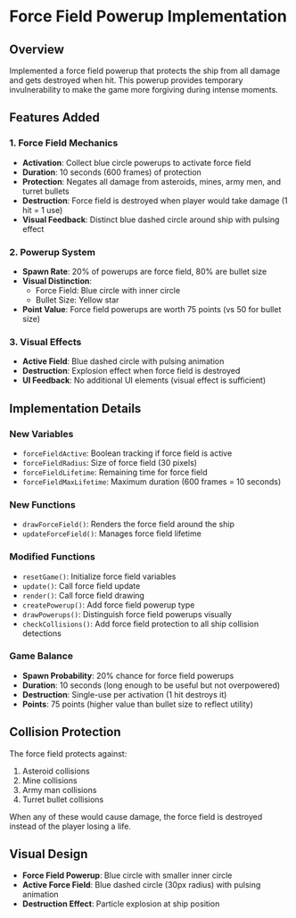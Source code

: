 # Force Field Powerup Implementation

## Overview
Implemented a force field powerup that protects the ship from all damage and gets destroyed when hit. This powerup provides temporary invulnerability to make the game more forgiving during intense moments.

## Features Added

### 1. Force Field Mechanics
- **Activation**: Collect blue circle powerups to activate force field
- **Duration**: 10 seconds (600 frames) of protection
- **Protection**: Negates all damage from asteroids, mines, army men, and turret bullets
- **Destruction**: Force field is destroyed when player would take damage (1 hit = 1 use)
- **Visual Feedback**: Distinct blue dashed circle around ship with pulsing effect

### 2. Powerup System
- **Spawn Rate**: 20% of powerups are force field, 80% are bullet size
- **Visual Distinction**: 
  - Force Field: Blue circle with inner circle
  - Bullet Size: Yellow star
- **Point Value**: Force field powerups are worth 75 points (vs 50 for bullet size)

### 3. Visual Effects
- **Active Field**: Blue dashed circle with pulsing animation
- **Destruction**: Explosion effect when force field is destroyed
- **UI Feedback**: No additional UI elements (visual effect is sufficient)

## Implementation Details

### New Variables
- `forceFieldActive`: Boolean tracking if force field is active
- `forceFieldRadius`: Size of force field (30 pixels)
- `forceFieldLifetime`: Remaining time for force field
- `forceFieldMaxLifetime`: Maximum duration (600 frames = 10 seconds)

### New Functions
- `drawForceField()`: Renders the force field around the ship
- `updateForceField()`: Manages force field lifetime

### Modified Functions
- `resetGame()`: Initialize force field variables
- `update()`: Call force field update
- `render()`: Call force field drawing
- `createPowerup()`: Add force field powerup type
- `drawPowerups()`: Distinguish force field powerups visually
- `checkCollisions()`: Add force field protection to all ship collision detections

### Game Balance
- **Spawn Probability**: 20% chance for force field powerups
- **Duration**: 10 seconds (long enough to be useful but not overpowered)
- **Destruction**: Single-use per activation (1 hit destroys it)
- **Points**: 75 points (higher value than bullet size to reflect utility)

## Collision Protection
The force field protects against:
1. Asteroid collisions
2. Mine collisions
3. Army man collisions
4. Turret bullet collisions

When any of these would cause damage, the force field is destroyed instead of the player losing a life.

## Visual Design
- **Force Field Powerup**: Blue circle with smaller inner circle
- **Active Force Field**: Blue dashed circle (30px radius) with pulsing animation
- **Destruction Effect**: Particle explosion at ship position